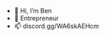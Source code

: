 - 👋 Hi, I’m Ben
- 👀 Entrepreneur
- 📫 discord.gg/WA6skAEHcm

<!---
CreateBen/CreateBen is a ✨ special ✨ repository because its `README.md` (this file) appears on your GitHub profile.
You can click the Preview link to take a look at your changes.
--->
